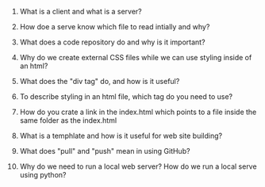 1. What is a client and what is a server? 

2. How doe a serve know which file to read intially and why? 

3. What does a code repository do and why is it important? 

4. Why do we create external CSS files while we can use styling inside of 
an html? 

5. What does the "div tag" do, and how is it useful? 

6. To describe styling in an html file, which tag do you need to use? 

7. How do you crate a link in the index.html which points to a file inside 
the same folder as the index.html

8. What is a temphlate and how is it useful for web site building? 

9. What does "pull" and "push" mean in using GitHub?

10. Why do we need to run a local web server? How do we run a local serve 
using python? 

